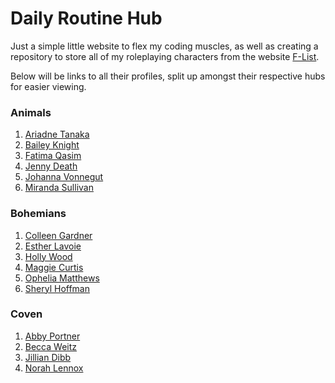 # Daily Routine Hub

Just a simple little website to flex my coding muscles, as well as creating a repository to store all of my roleplaying characters from the website [F-List](https://f-list.net).

Below will be links to all their profiles, split up amongst their respective hubs for easier viewing.

### Animals
1. [Ariadne Tanaka](https://www.f-list.net/c/ariadne%20tanaka)
2. [Bailey Knight](https://www.f-list.net/c/bailey%20knight)
3. [Fatima Qasim](https://www.f-list.net/c/fatima%20qasim)
4. [Jenny Death](https://www.f-list.net/c/jenny%20death)
5. [Johanna Vonnegut](https://www.f-list.net/c/johanna%20vonnegut)
6. [Miranda Sullivan](https://www.f-list.net/c/miranda%20sullivan)

### Bohemians
1. [Colleen Gardner](https://www.f-list.net/c/colleen%20gardner)
2. [Esther Lavoie](https://www.f-list.net/c/esther%20lavoie)
3. [Holly Wood](https://www.f-list.net/c/holly%20wood)
4. [Maggie Curtis](https://www.f-list.net/c/maggie%20curtis)
5. [Ophelia Matthews](https://www.f-list.net/c/ophelia%20matthews)
6. [Sheryl Hoffman](https://www.f-list.net/c/sheryl%20hoffman)

### Coven
1. [Abby Portner](https://www.f-list.net/c/feels)
2. [Becca Weitz](https://www.f-list.net/c/post%20pavilion)
3. [Jillian Dibb](https://www.f-list.net/c/blackberry%20jam)
4. [Norah Lennox](https://www.f-list.net/c/sung%20tongs)